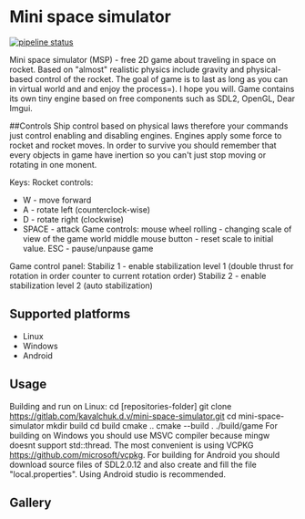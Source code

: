 # Mini space simulator
  
[![pipeline status](https://gitlab.com/kavalchuk.d.v/mini-space-simulator/badges/master/pipeline.svg)](https://gitlab.com/kavalchuk.d.v/mini-space-simulator/-/commits/master)

Mini space simulator (MSP) - free 2D game about traveling in space on rocket. Based on "almost" realistic physics include gravity and physical-based control of the rocket. 
The goal of game is to last as long as you can in virtual world and and enjoy the process=). I hope you will. 
Game contains its own tiny engine based on free components such as SDL2, OpenGL, Dear Imgui.

##Controls
Ship control based on physical laws therefore your commands just control enabling and disabling engines. Engines apply some force to rocket and rocket moves. 
In order to survive you should remember that every objects in game have inertion so you can't just stop moving or rotating in one monent.

Keys:
Rocket controls:
- W     - move forward
- A     - rotate left (counterclock-wise)
- D     - rotate right (clockwise)
- SPACE - attack
Game controls:
mouse wheel rolling - changing scale of view of the game world
middle mouse button - reset scale to initial value.
ESC - pause/unpause game

Game control panel:
Stabiliz 1 - enable stabilization level 1 (double thrust for rotation in order counter to current rotation order)
Stabiliz 2 - enable stabilization level 2 (auto stabilization)

## Supported platforms
- Linux
- Windows
- Android

## Usage
Building and run on Linux:
    cd [repositories-folder]
    git clone https://gitlab.com/kavalchuk.d.v/mini-space-simulator.git
    cd mini-space-simulator
    mkdir build
    cd build
    cmake ..
    cmake --build .
    ./build/game 
For building on Windows you should use MSVC compiler because mingw doesnt support std::thread.
The most convenient is using VCPKG https://github.com/microsoft/vcpkg.
For building for Android you should download source files of SDL2.0.12 and also create and fill the file "local.properties". Using Android studio is recommended.

## Gallery

